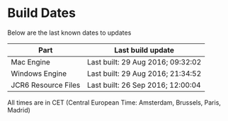 # Build Dates

Below are the last known dates to updates

Part | Last build update
-----|-----
Mac Engine | Last built: 29 Aug 2016; 09:32:02
Windows Engine | Last built: 29 Aug 2016; 21:34:52
JCR6 Resource Files | Last built: 26 Sep 2016; 12:00:04
All times are in CET (Central European Time: Amsterdam, Brussels, Paris, Madrid)



